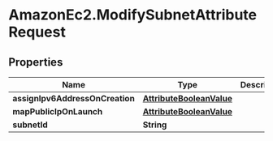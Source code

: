 # AmazonEc2.ModifySubnetAttributeRequest

## Properties

Name | Type | Description | Notes
------------ | ------------- | ------------- | -------------
**assignIpv6AddressOnCreation** | [**AttributeBooleanValue**](AttributeBooleanValue.md) |  | [optional] 
**mapPublicIpOnLaunch** | [**AttributeBooleanValue**](AttributeBooleanValue.md) |  | [optional] 
**subnetId** | **String** |  | 


